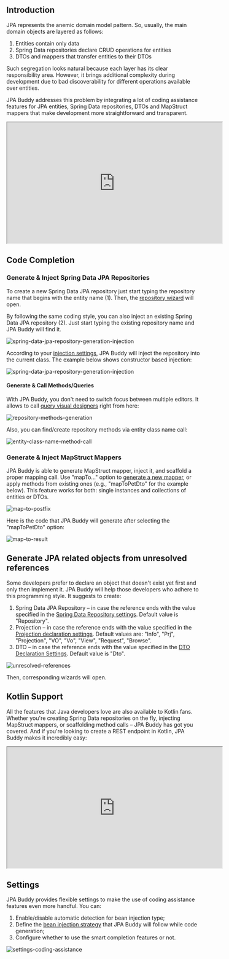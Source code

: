 ## Introduction

JPA represents the anemic domain model pattern. So, usually, the main domain objects are layered as follows:

1. Entities contain only data 
2. Spring Data repositories declare CRUD operations for entities 
3. DTOs and mappers that transfer entities to their DTOs

Such segregation looks natural because each layer has its clear responsibility area. However, it brings additional complexity during development due to bad discoverability for different operations available over entities.

JPA Buddy addresses this problem by integrating a lot of coding assistance features for JPA entities, Spring Data repositories, DTOs and MapStruct mappers that make development more straightforward and transparent.

<div class="youtube">
<iframe width="560" height="315" src="https://www.youtube.com/embed/J0rix2wqOFU" title="YouTube video player" allow="accelerometer; autoplay; clipboard-write; encrypted-media; gyroscope; picture-in-picture" allowfullscreen></iframe>
</div>

## Code Completion

### Generate & Inject Spring Data JPA Repositories

To create a new Spring Data JPA repository just start typing the repository name that begins with the entity name (1). Then, the [repository wizard](https://www.jpa-buddy.com/documentation/spring-data/#repository-creation) will open.

By following the same coding style, you can also inject an existing Spring Data JPA repository (2). Just start typing the existing repository name and JPA Buddy will find it.

![spring-data-jpa-repository-generation-injection](img/spring-data-jpa-repository-generation-injection.png)

According to your [injection settings](#settings), JPA Buddy will inject the repository into the current class. The example below shows constructor based injection:

![spring-data-jpa-repository-generation-injection](img/repository-injection-result.png)

#### Generate & Call Methods/Queries

With JPA Buddy, you don't need to switch focus between multiple editors. It allows to call [query visual designers](https://www.jpa-buddy.com/documentation/spring-data/#example) right from here:

![repository-methods-generation](img/repository-methods-generation.png)

Also, you can find/create repository methods via entity class name call:

![entity-class-name-method-call](img/entity-class-name-method-call.png)

### Generate & Inject MapStruct Mappers

JPA Buddy is able to generate MapStruct mapper, inject it, and scaffold a proper mapping call. Use "mapTo..." option to [generate a new mapper](https://www.jpa-buddy.com/documentation/dto-generator/#mapstruct-mappers), or apply methods from existing ones (e.g., "mapToPetDto" for the example below). This feature works for both: single instances and collections of entities or DTOs.

![map-to-postfix](img/map-to-postfix.png)

Here is the code that JPA Buddy will generate after selecting the "mapToPetDto" option:

![map-to-result](img/map-to-result.png)

## Generate JPA related objects from unresolved references

Some developers prefer to declare an object that doesn't exist yet first and only then implement it. JPA Buddy will help those developers who adhere to this programming style. It suggests to create:

1. Spring Data JPA Repository – in case the reference ends with the value specified in the [Spring Data Repository settings](https://www.jpa-buddy.com/documentation/spring-data/#settings). Default value is "Repository".
2. Projection – in case the reference ends with the value specified in the [Projection declaration settings](https://www.jpa-buddy.com/documentation/spring-data/#projection-declaration-settings). Default values are: "Info", "Prj", "Projection", "VO", "Vo", "View", "Request", "Browse".
3. DTO – in case the reference ends with the value specified in the [DTO Declaration Settings](https://www.jpa-buddy.com/documentation/dto-generator/#dto-declaration-settings). Default value is "Dto".

![unresolved-references](img/unresolved-references.png)

Then, corresponding wizards will open.

## Kotlin Support

All the features that Java developers love are also available to Kotlin fans. Whether you're creating Spring Data repositories on the fly, injecting MapStruct mappers, or scaffolding method calls – JPA Buddy has got you covered. And if you're looking to create a REST endpoint in Kotlin, JPA Buddy makes it incredibly easy:

<div class="youtube">
<iframe width="560" height="315" src="https://www.youtube.com/embed/O6PzJdDcFWQ" title="YouTube video player" allow="accelerometer; autoplay; clipboard-write; encrypted-media; gyroscope; picture-in-picture" allowfullscreen></iframe>
</div>

## Settings

JPA Buddy provides flexible settings to make the use of coding assistance features even more handful. You can:
1. Enable/disable automatic detection for bean injection type;
2. Define the <a href="https://docs.spring.io/spring-framework/docs/current/reference/html/core.html#beans-factory-collaborators" target="_blank">bean injection strategy</a> that JPA Buddy will follow while code generation;
3. Configure whether to use the smart completion features or not.

![settings-coding-assistance](img/settings-coding-assistance.png)

